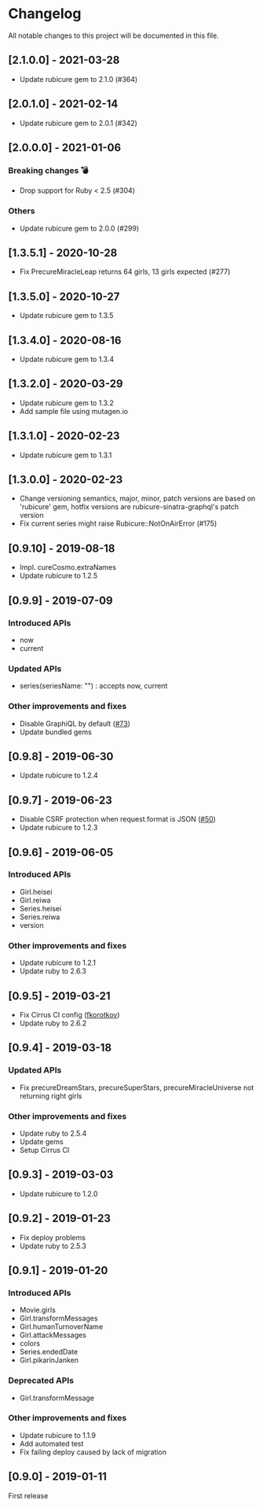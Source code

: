 Changelog
=========

All notable changes to this project will be documented in this file.

## [2.1.0.0] - 2021-03-28

* Update rubicure gem to 2.1.0 (#364)

## [2.0.1.0] - 2021-02-14

* Update rubicure gem to 2.0.1 (#342)

## [2.0.0.0] - 2021-01-06

### Breaking changes :bomb:
* Drop support for Ruby < 2.5 (#304)

### Others
* Update rubicure gem to 2.0.0 (#299)

## [1.3.5.1] - 2020-10-28

- Fix PrecureMiracleLeap returns 64 girls, 13 girls expected (#277)

## [1.3.5.0] - 2020-10-27

- Update rubicure gem to 1.3.5

## [1.3.4.0] - 2020-08-16

- Update rubicure gem to 1.3.4

## [1.3.2.0] - 2020-03-29

- Update rubicure gem to 1.3.2
- Add sample file using mutagen.io

## [1.3.1.0] - 2020-02-23

- Update rubicure gem to 1.3.1

## [1.3.0.0] - 2020-02-23

- Change versioning semantics, major, minor, patch versions  are based on 'rubicure' gem, hotfix versions are rubicure-sinatra-graphql's patch version
- Fix current series might raise Rubicure::NotOnAirError (#175)

## [0.9.10] - 2019-08-18

- Impl. cureCosmo.extraNames
- Update rubicure to 1.2.5

## [0.9.9] - 2019-07-09

### Introduced APIs

- now
- current

### Updated APIs

- series(seriesName: "") : accepts now, current

### Other improvements and fixes

- Disable GraphiQL by default ([#73](https://github.com/seaki/rubicure-graphql/pull/73))
- Update bundled gems

## [0.9.8] - 2019-06-30

- Update rubicure to 1.2.4

## [0.9.7] - 2019-06-23

- Disable CSRF protection when request.format is JSON ([#50](https://github.com/seaki/rubicure-graphql/pull/50))
- Update rubicure to 1.2.3

## [0.9.6] - 2019-06-05

### Introduced APIs

- Girl.heisei
- Girl.reiwa
- Series.heisei
- Series.reiwa
- version

### Other improvements and fixes

- Update rubicure to 1.2.1
- Update ruby to 2.6.3

## [0.9.5] - 2019-03-21

- Fix Cirrus CI config ([fkorotkov](https://github.com/seaki/rubicure-graphql/pull/37))
- Update ruby to 2.6.2

## [0.9.4] - 2019-03-18

### Updated APIs

- Fix precureDreamStars, precureSuperStars, precureMiracleUniverse not returning right girls

### Other improvements and fixes

- Update ruby to 2.5.4
- Update gems
- Setup Cirrus CI

## [0.9.3] - 2019-03-03

- Update rubicure to 1.2.0

## [0.9.2] - 2019-01-23

- Fix deploy problems
- Update ruby to 2.5.3

## [0.9.1] - 2019-01-20

### Introduced APIs

- Movie.girls
- Girl.transformMessages
- Girl.humanTurnoverName
- Girl.attackMessages
- colors
- Series.endedDate
- Girl.pikarinJanken

### Deprecated APIs

- Girl.transformMessage

### Other improvements and fixes

- Update rubicure to 1.1.9
- Add automated test
- Fix failing deploy caused by lack of migration

## [0.9.0] - 2019-01-11

First release
